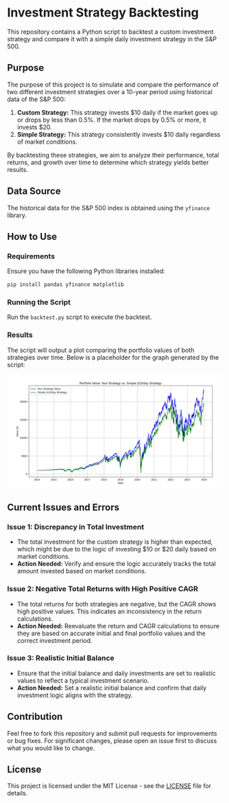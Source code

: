 # Investment Strategy Backtesting

This repository contains a Python script to backtest a custom investment strategy and compare it with a simple daily investment strategy in the S&P 500.

## Purpose

The purpose of this project is to simulate and compare the performance of two different investment strategies over a 10-year period using historical data of the S&P 500:
1. **Custom Strategy:** This strategy invests $10 daily if the market goes up or drops by less than 0.5%. If the market drops by 0.5% or more, it invests $20.
2. **Simple Strategy:** This strategy consistently invests $10 daily regardless of market conditions.

By backtesting these strategies, we aim to analyze their performance, total returns, and growth over time to determine which strategy yields better results.


## Data Source

The historical data for the S&P 500 index is obtained using the `yfinance` library.

## How to Use

### Requirements

Ensure you have the following Python libraries installed:

```bash
pip install pandas yfinance matplotlib
```

### Running the Script

Run the `backtest.py` script to execute the backtest.

### Results

The script will output a plot comparing the portfolio values of both strategies over time. Below is a placeholder for the graph generated by the script:

![Graph of Portfolio Values](/graph.png)

## Current Issues and Errors

### Issue 1: Discrepancy in Total Investment
- The total investment for the custom strategy is higher than expected, which might be due to the logic of investing $10 or $20 daily based on market conditions.
- **Action Needed:** Verify and ensure the logic accurately tracks the total amount invested based on market conditions.

### Issue 2: Negative Total Returns with High Positive CAGR
- The total returns for both strategies are negative, but the CAGR shows high positive values. This indicates an inconsistency in the return calculations.
- **Action Needed:** Reevaluate the return and CAGR calculations to ensure they are based on accurate initial and final portfolio values and the correct investment period.

### Issue 3: Realistic Initial Balance
- Ensure that the initial balance and daily investments are set to realistic values to reflect a typical investment scenario.
- **Action Needed:** Set a realistic initial balance and confirm that daily investment logic aligns with the strategy.

## Contribution

Feel free to fork this repository and submit pull requests for improvements or bug fixes. For significant changes, please open an issue first to discuss what you would like to change.

## License

This project is licensed under the MIT License - see the [LICENSE](LICENSE) file for details.
